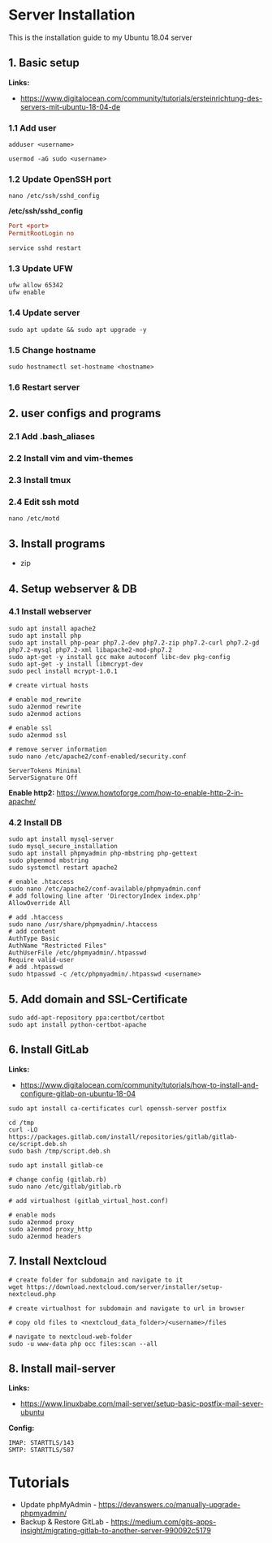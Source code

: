 # Server Installation
This is the installation guide to my Ubuntu 18.04 server

## 1. Basic setup
**Links:**
- https://www.digitalocean.com/community/tutorials/ersteinrichtung-des-servers-mit-ubuntu-18-04-de

### 1.1 Add user
```shell
adduser <username>

usermod -aG sudo <username>
```

### 1.2 Update OpenSSH port
```shell
nano /etc/ssh/sshd_config
```

**/etc/ssh/sshd_config**

```conf
Port <port>
PermitRootLogin no
```

```shell
service sshd restart
```

### 1.3 Update UFW
```shell
ufw allow 65342
ufw enable
```

### 1.4 Update server
```shell
sudo apt update && sudo apt upgrade -y
```

### 1.5 Change hostname
```shell
sudo hostnamectl set-hostname <hostname>
```

### 1.6 Restart server

## 2. user configs and programs
### 2.1 Add .bash_aliases
### 2.2 Install vim and vim-themes
### 2.3 Install tmux
### 2.4 Edit ssh motd
```shell
nano /etc/motd
```

## 3. Install programs
- zip

## 4. Setup webserver & DB

### 4.1 Install webserver
```shell
sudo apt install apache2
sudo apt install php
sudo apt install php-pear php7.2-dev php7.2-zip php7.2-curl php7.2-gd php7.2-mysql php7.2-xml libapache2-mod-php7.2
sudo apt-get -y install gcc make autoconf libc-dev pkg-config
sudo apt-get -y install libmcrypt-dev
sudo pecl install mcrypt-1.0.1

# create virtual hosts

# enable mod_rewrite
sudo a2enmod rewrite
sudo a2enmod actions

# enable ssl
sudo a2enmod ssl

# remove server information 
sudo nano /etc/apache2/conf-enabled/security.conf

ServerTokens Minimal
ServerSignature Off
```

**Enable http2:** https://www.howtoforge.com/how-to-enable-http-2-in-apache/

### 4.2 Install DB
```shell
sudo apt install mysql-server
sudo mysql_secure_installation
sudo apt install phpmyadmin php-mbstring php-gettext
sudo phpenmod mbstring
sudo systemctl restart apache2

# enable .htaccess
sudo nano /etc/apache2/conf-available/phpmyadmin.conf
# add following line after 'DirectoryIndex index.php'
AllowOverride All

# add .htaccess
sudo nano /usr/share/phpmyadmin/.htaccess
# add content
AuthType Basic
AuthName "Restricted Files"
AuthUserFile /etc/phpmyadmin/.htpasswd
Require valid-user
# add .htpasswd
sudo htpasswd -c /etc/phpmyadmin/.htpasswd <username>
```

## 5. Add domain and SSL-Certificate
```shell
sudo add-apt-repository ppa:certbot/certbot
sudo apt install python-certbot-apache
```

## 6. Install GitLab
**Links:**
- https://www.digitalocean.com/community/tutorials/how-to-install-and-configure-gitlab-on-ubuntu-18-04

```shell
sudo apt install ca-certificates curl openssh-server postfix

cd /tmp
curl -LO https://packages.gitlab.com/install/repositories/gitlab/gitlab-ce/script.deb.sh
sudo bash /tmp/script.deb.sh

sudo apt install gitlab-ce

# change config (gitlab.rb)
sudo nano /etc/gitlab/gitlab.rb

# add virtualhost (gitlab_virtual_host.conf)

# enable mods
sudo a2enmod proxy
sudo a2enmod proxy_http
sudo a2enmod headers
```

## 7. Install Nextcloud
```shell
# create folder for subdomain and navigate to it
wget https://download.nextcloud.com/server/installer/setup-nextcloud.php

# create virtualhost for subdomain and navigate to url in browser

# copy old files to <nextcloud_data_folder>/<username>/files

# navigate to nextcloud-web-folder
sudo -u www-data php occ files:scan --all
```

## 8. Install mail-server
**Links:**
- https://www.linuxbabe.com/mail-server/setup-basic-postfix-mail-sever-ubuntu

**Config:**
```
IMAP: STARTTLS/143
SMTP: STARTTLS/587
```

# Tutorials
- Update phpMyAdmin - https://devanswers.co/manually-upgrade-phpmyadmin/
- Backup & Restore GitLab - https://medium.com/gits-apps-insight/migrating-gitlab-to-another-server-990092c5179
